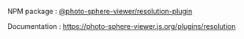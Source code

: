 NPM package : [@photo-sphere-viewer/resolution-plugin](https://www.npmjs.com/package/@photo-sphere-viewer/resolution-plugin)

Documentation : https://photo-sphere-viewer.js.org/plugins/resolution
